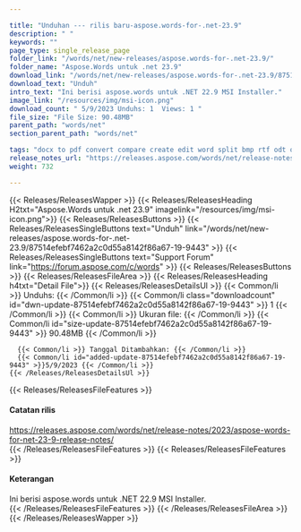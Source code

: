 ```yaml
---

title: "Unduhan --- rilis baru-aspose.words-for-.net-23.9"
description: " "
keywords: ""
page_type: single_release_page
folder_link: "/words/net/new-releases/aspose.words-for-.net-23.9/"
folder_name: "Aspose.Words untuk .net 23.9"
download_link: "/words/net/new-releases/aspose.words-for-.net-23.9/87514efebf7462a2c0d55a8142f86a67-19-9443"
download_text: "Unduh"
intro_text: "Ini berisi aspose.words untuk .NET 22.9 MSI Installer."
image_link: "/resources/img/msi-icon.png"
download_count: " 5/9/2023 Unduhs: 1  Views: 1 "
file_size: "File Size: 90.48MB"
parent_path: "words/net"
section_parent_path: "words/net"

tags: "docx to pdf convert compare create edit word split bmp rtf odt open office html tiff doc dot wordml mobi chm txt md markdown xps svg ps postscript pcl epub png emf jpg gif mail merge table reporting document"
release_notes_url: "https://releases.aspose.com/words/net/release-notes/2023/aspose-words-for-net-23-9-release-notes/"
weight: 732

---
```


{{< Releases/ReleasesWapper >}}
  {{< Releases/ReleasesHeading H2txt="Aspose.Words untuk .net 23.9" imagelink="/resources/img/msi-icon.png">}}
  {{< Releases/ReleasesButtons >}}
    {{< Releases/ReleasesSingleButtons text="Unduh" link="/words/net/new-releases/aspose.words-for-.net-23.9/87514efebf7462a2c0d55a8142f86a67-19-9443" >}}
    {{< Releases/ReleasesSingleButtons text="Support Forum" link="https://forum.aspose.com/c/words" >}}
  {{< Releases/ReleasesButtons >}}
  {{< Releases/ReleasesFileArea >}}
    {{< Releases/ReleasesHeading h4txt="Detail File">}}
    {{< Releases/ReleasesDetailsUl >}}
      {{< Common/li >}} Unduhs: {{< /Common/li >}}
      {{< Common/li class="downloadcount" id="dwn-update-87514efebf7462a2c0d55a8142f86a67-19-9443" >}} 1 {{< /Common/li >}}
      {{< Common/li >}} Ukuran file: {{< /Common/li >}}
      {{< Common/li id="size-update-87514efebf7462a2c0d55a8142f86a67-19-9443" >}} 90.48MB {{< /Common/li >}}

      {{< Common/li >}} Tanggal Ditambahkan: {{< /Common/li >}}
      {{< Common/li id="added-update-87514efebf7462a2c0d55a8142f86a67-19-9443" >}}5/9/2023 {{< /Common/li >}}
    {{< /Releases/ReleasesDetailsUl >}}

  {{< Releases/ReleasesFileFeatures >}}
      <h4>Catatan rilis</h4><div><a href='https://releases.aspose.com/words/net/release-notes/2023/aspose-words-for-net-23-9-release-notes/'>https://releases.aspose.com/words/net/release-notes/2023/aspose-words-for-net-23-9-release-notes/</a></div>
  {{< /Releases/ReleasesFileFeatures >}}
  {{< Releases/ReleasesFileFeatures >}}
      <h4>Keterangan</h4><div class="HTMLDescription">Ini berisi aspose.words untuk .NET 22.9 MSI Installer.</div>
  {{< /Releases/ReleasesFileFeatures >}}
 {{< /Releases/ReleasesFileArea >}}
{{< /Releases/ReleasesWapper >}}


